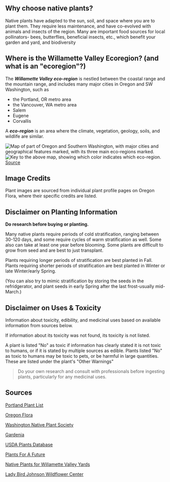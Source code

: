## Why choose native plants?
Native plants have adapted to the sun, soil, and space where you are to plant them. They require less maintenance, and have co-evolved with animals and insects of the region.
Many are important food sources for local pollinators- bees, butterflies, beneficial insects, etc., which benefit your garden and yard, and biodiversity 


## Where is the Willamette Valley Ecoregion? (and what is an "ecoregion"?)
The ***Willamette Valley eco-region*** is nestled between the coastal range and the mountain range, and includes many major cities in Oregon and SW Washington, such as 
- the Portland, OR metro area
- the Vancouver, WA metro area
- Salem
- Eugene
- Corvallis 

A ***eco-region*** is an area where the climate, vegetation, geology, soils, and wildlife are similar.

![Map of part of Oregon and Southern Washington, with major cities and geographical features marked, with its three main eco-regions marked.](https://i.imgur.com/tKSvF3x.png)
![Key to the above map, showing which color indicates which eco-region.](https://i.imgur.com/okgZaPT.png)
[Source](https://www.oregonmetro.gov/sites/default/files/2020/06/30/native-plants-for-Willamette-Valley-yards-booklet-high-res-20200107.pdf)


## Image Credits
Plant images are sourced from individual plant profile pages on Oregon Flora, where their specific credits are listed.

## Disclaimer on Planting Information

**Do research before buying or planting.** 

Many native plants require  periods of cold stratification, ranging between 30-120 days, and some require cycles of warm stratification as well. Some also can take at least one year before blooming. Some plants are difficult to grow from seed and are best to just transplant. 

Plants requiring longer periods of stratification are best planted in Fall. Plants requiring shorter periods of stratification are best planted in Winter or late Winter/early Spring.

(You can also try to mimic stratification by storing the seeds in the refridgerator, and plant seeds in early Spring after the last frost-usually mid-March.)


## Disclaimer on Uses & Toxicity
Information about toxicity, edibility, and medicinal uses based on available information from sources below.

If information about its toxicity was not found, its toxicity is not listed.

A plant is listed "No" as toxic if information has clearly stated it is not toxic to humans, or if it is stated by multiple sources as edible. 
Plants listed "No" as toxic to humans may be toxic to pets, or be harmful in large quantities. These are listed under the plant's "Other Warnings"

> Do your own research and consult with professionals before ingesting plants, particularly for any medicinal uses. 

## Sources
[Portland Plant List](https://www.portland.gov/sites/default/files/2018-12/Portland_Plant_List_2016_Update_Final2.pdf)

[Oregon Flora](https://oregonflora.org/garden/index.php)

[Washington Native Plant Society](https://www.wnps.org/native-plant-directory)

[Gardenia](https://www.gardenia.net/plants/plant-types)

[USDA Plants Database](https://plants.usda.gov/home)

[Plants For A Future](https://pfaf.org/USER/Default.aspx)

[Native Plants for Willamette Valley Yards](https://www.oregonmetro.gov/sites/default/files/2020/06/30/native-plants-for-Willamette-Valley-yards-booklet-high-res-20200107.pdf)

[Lady Bird Johnson Wildflower Center](https://www.wildflower.org/)